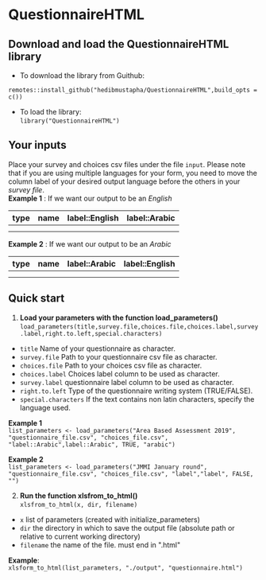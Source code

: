 # QuestionnaireHTML
## Download and load the QuestionnaireHTML library
* To download the library from Guithub:  

`remotes::install_github("hedibmustapha/QuestionnaireHTML",build_opts = c())`  
* To load the library:  
`library("QuestionnaireHTML")`

## Your inputs
Place your survey and choices csv files under the file `input`. Please note that if you are using multiple languages for your form, you need to move the column label of your desired output language before the others in your *survey file*.  
**Example 1** : If we want our output to be an *English*

| type  | name | label::English | label::Arabic |
| ---|---|---|---|
|   |   || |
|   |   || |
  
**Example 2** : If we want our output to be an *Arabic*  

| type  | name | label::Arabic | label::English |
| ---|---|---|---|
|   |   || |
|   |   || |

## Quick start
1. **Load your parameters with the function load_parameters()**  
`load_parameters(title,survey.file,choices.file,choices.label,survey.label,right.to.left,special.characters)`  
- `title` Name of your questionnaire as character.  
- `survey.file` Path to your questionnaire csv file as character.  
- `choices.file` Path to your choices csv file as character.  
- `choices.label` Choices label column to be used as character.  
- `survey.label` questionnaire label column to be used as character.
- `right.to.left` Type of the questionnaire writing system (TRUE/FALSE).
- `special.characters` If the text contains non latin characters, specify the language used.  
  
  
**Example 1**  
`list_parameters <- load_parameters("Area Based Assessment 2019", "questionnaire_file.csv", "choices_file.csv", "label::Arabic",label::Arabic", TRUE, "arabic")`  
  
  
**Example 2**  
`list_parameters <- load_parameters("JMMI January round", "questionnaire_file.csv", "choices_file.csv", "label","label", FALSE, "")`    

2. **Run the function xlsfrom_to_html()**  
`xlsfrom_to_html(x, dir, filename)`  
- `x` list of parameters (created with initialize_parameters)  
- `dir` the directory in which to save the output file (absolute path or relative to current working directory)  
- `filename` the name of the file. must end in ".html"  
  
**Example**:  
`xlsform_to_html(list_parameters, "./output", "questionnaire.html")`
